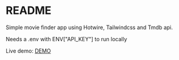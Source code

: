 # README

Simple movie finder app using Hotwire, Tailwindcss and Tmdb api.

Needs a .env with ENV["API_KEY"] to run locally

Live demo: [DEMO](https://evening-spire-47929.herokuapp.com/)
